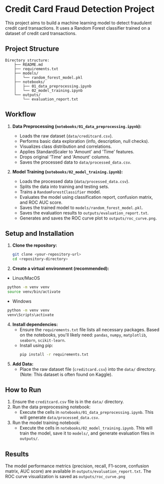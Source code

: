 # Credit Card Fraud Detection Project

This project aims to build a machine learning model to detect fraudulent credit card transactions. It uses a Random Forest classifier trained on a dataset of credit card transactions.

## Project Structure

```
Directory structure:
    ├── README.md
    ├── requirements.txt
    ├── models/
    │   └── random_forest_model.pkl
    ├── notebooks/
    │   ├── 01_data_preprocessing.ipynb
    │   └── 02_model_training.ipynb
    └── outputs/
        └── evaluation_report.txt
```
## Workflow

1.  **Data Preprocessing (`notebooks/01_data_preprocessing.ipynb`):**
    *   Loads the raw dataset (`data/creditcard.csv`).
    *   Performs basic data exploration (info, description, null checks).
    *   Visualizes class distribution and correlations.
    *   Applies StandardScaler to 'Amount' and 'Time' features.
    *   Drops original 'Time' and 'Amount' columns.
    *   Saves the processed data to `data/processed_data.csv`.

2.  **Model Training (`notebooks/02_model_training.ipynb`):**
    *   Loads the processed data (`data/processed_data.csv`).
    *   Splits the data into training and testing sets.
    *   Trains a `RandomForestClassifier` model.
    *   Evaluates the model using classification report, confusion matrix, and ROC AUC score.
    *   Saves the trained model to `models/random_forest_model.pkl`.
    *   Saves the evaluation results to `outputs/evaluation_report.txt`.
    *   Generates and saves the ROC curve plot to `outputs/roc_curve.png`.

## Setup and Installation

1.  **Clone the repository:**
    ```bash
    git clone <your-repository-url>
    cd <repository-directory>
    ```
2.  **Create a virtual environment (recommended):**
   * Linux/MacOS
   ```bash
    python -m venv venv
    source venv/bin/activate
   ```
   * Windows
   ```bash
    python -m venv venv
    venv\Scripts\activate
   ```
4.  **Install dependencies:**
    *   Ensure the `requirements.txt` file lists all necessary packages. Based on the notebooks, you'll likely need: `pandas`, `numpy`, `matplotlib`, `seaborn`, `scikit-learn`.
    *   Install using pip:
        ```bash
        pip install -r requirements.txt
        ```
5.  **Add Data:**
    *   Place the raw dataset file (`creditcard.csv`) into the `data/` directory. (Note: This dataset is often found on Kaggle).

## How to Run

1.  Ensure the `creditcard.csv` file is in the `data/` directory.
2.  Run the data preprocessing notebook:
    *   Execute the cells in `notebooks/01_data_preprocessing.ipynb`. This will generate `data/processed_data.csv`.
3.  Run the model training notebook:
    *   Execute the cells in `notebooks/02_model_training.ipynb`. This will train the model, save it to `models/`, and generate evaluation files in `outputs/`.

## Results

The model performance metrics (precision, recall, F1-score, confusion matrix, AUC score) are available in `outputs/evaluation_report.txt`. The ROC curve visualization is saved as `outputs/roc_curve.png`
